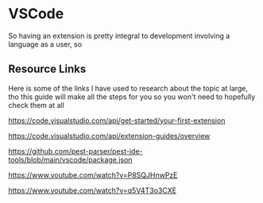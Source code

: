 # VSCode
So having an extension is pretty integral to development involving a language
as a user, so


## Resource Links
Here is some of the links I have used to research about the topic at large,
tho this guide will make all the steps for you so you won't need to
hopefully check them at all

https://code.visualstudio.com/api/get-started/your-first-extension

https://code.visualstudio.com/api/extension-guides/overview

https://github.com/pest-parser/pest-ide-tools/blob/main/vscode/package.json

https://www.youtube.com/watch?v=P8SQJHnwPzE

https://www.youtube.com/watch?v=q5V4T3o3CXE

